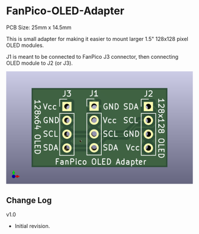 # FanPico-OLED-Adapter

PCB Size: 25mm x 14.5mm

This is small adapter for making it easier to mount larger 1.5" 128x128 pixel OLED modules.

J1 is meant to be connected to FanPico J3 connector, then connecting OLED module to J2 (or J3).

![PCB Render](board.png)

## Change Log

v1.0 
- Initial revision.


